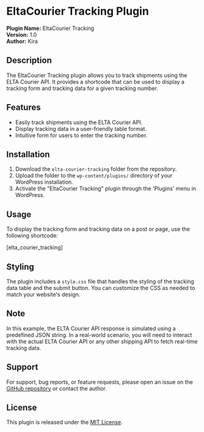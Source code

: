 # EltaCourier Tracking Plugin

**Plugin Name:** EltaCourier Tracking  
**Version:** 1.0  
**Author:** Kira

## Description

The EltaCourier Tracking plugin allows you to track shipments using the ELTA Courier API. It provides a shortcode that can be used to display a tracking form and tracking data for a given tracking number.

## Features

- Easily track shipments using the ELTA Courier API.
- Display tracking data in a user-friendly table format.
- Intuitive form for users to enter the tracking number.

## Installation

1. Download the `elta-courier-tracking` folder from the repository.
2. Upload the folder to the `wp-content/plugins/` directory of your WordPress installation.
3. Activate the "EltaCourier Tracking" plugin through the 'Plugins' menu in WordPress.

## Usage

To display the tracking form and tracking data on a post or page, use the following shortcode:

[elta_courier_tracking]


## Styling

The plugin includes a `style.css` file that handles the styling of the tracking data table and the submit button. You can customize the CSS as needed to match your website's design.

## Note

In this example, the ELTA Courier API response is simulated using a predefined JSON string. In a real-world scenario, you will need to interact with the actual ELTA Courier API or any other shipping API to fetch real-time tracking data.

## Support

For support, bug reports, or feature requests, please open an issue on the [GitHub repository](https://github.com//elta-courier-tracking) or contact the author.

## License

This plugin is released under the [MIT License](LICENSE).
